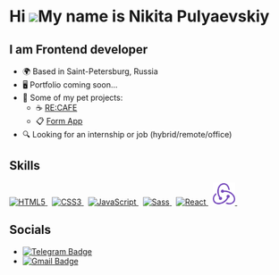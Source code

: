 # Hi ![](https://user-images.githubusercontent.com/18350557/176309783-0785949b-9127-417c-8b55-ab5a4333674e.gif)My name is Nikita Pulyaevskiy

## I am Frontend developer
- 🌍  Based in Saint-Petersburg, Russia
- 🖥️  Portfolio coming soon...
- 📖 Some of my pet projects:
  - ☕  [RE:CAFE](https://github.com/flametong/re-cafe)
  - 📋  [Form App](https://github.com/flametong/FrontCloudCamp-Test-Assignment-Solution)
- 🔍  Looking for an internship or job (hybrid/remote/office)
  
## Skills
<p align="left">
  <a href="https://developer.mozilla.org/en-US/docs/Glossary/HTML5" target="_blank" rel="noreferrer">
    <img src="https://raw.githubusercontent.com/danielcranney/readme-generator/main/public/icons/skills/html5-colored.svg" width="36" height="36" alt="HTML5" />
  </a> &nbsp;
  <a href="https://www.w3.org/TR/CSS/#css" target="_blank" rel="noreferrer">
    <img src="https://raw.githubusercontent.com/danielcranney/readme-generator/main/public/icons/skills/css3-colored.svg" width="36" height="36" alt="CSS3" />
  </a> &nbsp;
  <a href="https://developer.mozilla.org/en-US/docs/Web/JavaScript" target="_blank" rel="noreferrer">
    <img src="https://raw.githubusercontent.com/danielcranney/readme-generator/main/public/icons/skills/javascript-colored.svg" width="36" height="36" alt="JavaScript" />
  </a> &nbsp;
  <a href="https://sass-lang.com/" target="_blank" rel="noreferrer">
    <img src="https://raw.githubusercontent.com/danielcranney/readme-generator/main/public/icons/skills/sass-colored.svg" width="36" height="36" alt="Sass" />
  </a> &nbsp; 
  <a href="https://reactjs.org/" target="_blank" rel="noreferrer">
    <img src="https://raw.githubusercontent.com/danielcranney/readme-generator/main/public/icons/skills/react-colored.svg" width="36" height="36" alt="React" />
  </a> &nbsp; 
  <a href="https://redux.js.org/" target="_blank" rel="noreferrer">
      <img src="https://github.com/devicons/devicon/blob/master/icons/redux/redux-original.svg" title="Redux" alt="Redux " width="40" height="40"/>&nbsp;
  </a> 
</p>

## Socials
- [![Telegram Badge](https://img.shields.io/badge/-t.me/flametong-blue?style=flat&logo=telegram&logoColor=white)](https://t.me/flametong) 
- [![Gmail Badge](https://img.shields.io/badge/-gmail-red?style=flat&logo=gmail&logoColor=white)](mailto:nikpul10@gmail.com)
